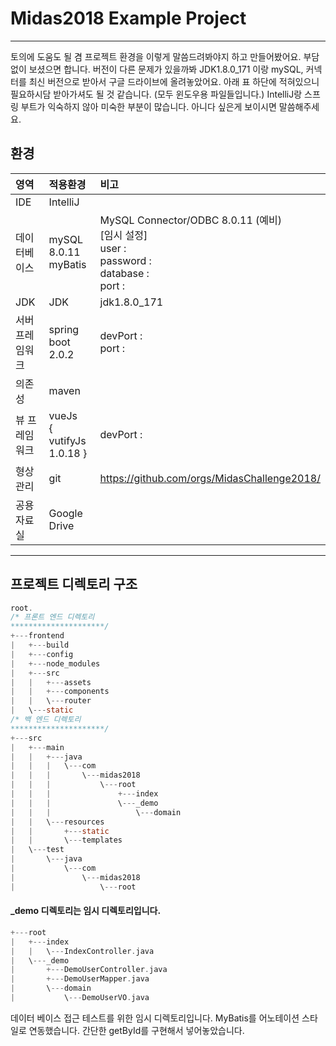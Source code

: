 # Midas2018 Example Project
---
<!--
  최근 수정일 : 2018.05.20
  작성자 : 김승신
  버전 : 0.0
-->

토의에 도움도 될 겸 프로젝트 환경을 이렇게 말씀드려봐야지 하고 만들어봤어요. 부담없이 보셨으면 합니다. 버전이 다른 문제가 있을까봐 JDK1.8.0_171 이랑 mySQL, 커넥터를 최신 버전으로 받아서 구글 드라이브에 올려놓았어요. 아래 표 하단에 적혀있으니 필요하시담 받아가셔도 될 것 같습니다. (모두 윈도우용 파일들입니다.)
IntelliJ랑 스프링 부트가 익숙하지 않아 미숙한 부분이 많습니다. 아니다 싶은게 보이시면 말씀해주세요.

## 환경
| 영역 | 적용환경 | 비고 |
| :------------- | :------------- | :------------- |
| IDE   | IntelliJ |   |
| 데이터베이스 | mySQL 8.0.11 <br> myBatis <br>  | MySQL Connector/ODBC 8.0.11 (예비) <br> [임시 설정] <br> user :  <br> password :  <br> database :  <br> port :  |
| JDK   | JDK  | jdk1.8.0_171  |
| 서버 프레임워크   | spring boot 2.0.2  <br> | devPort :  <br> port : |
| 의존성   | maven  |    |
| 뷰 프레임워크   | vueJs <br> { vutifyJs 1.0.18 } | devPort :  |
| 형상관리   | git  |  https://github.com/orgs/MidasChallenge2018/ |
| 공용 자료실   | Google Drive  |  |

---

## 프로젝트 디렉토리 구조

```c
root.
/* 프론트 엔드 디렉토리
*********************/
+---frontend            
|   +---build
|   +---config
|   +---node_modules
|   +---src
|   |   +---assets
|   |   +---components
|   |   \---router
|   \---static
/* 백 엔드 디렉토리
*********************/
+---src
|   +---main
|   |   +---java
|   |   |   \---com
|   |   |       \---midas2018
|   |   |           \---root
|   |   |               +---index
|   |   |               \---_demo
|   |   |                   \---domain
|   |   \---resources
|   |       +---static
|   |       \---templates
|   \---test
|       \---java
|           \---com
|               \---midas2018
|                   \---root
```

#### _demo 디렉토리는 임시 디렉토리입니다.
```cpp
+---root
|   +---index
|   |   \---IndexController.java   
|   \---_demo
|       +---DemoUserController.java
|       +---DemoUserMapper.java
|       \---domain
|           \---DemoUserVO.java
```

데이터 베이스 접근 테스트를 위한 임시 디렉토리입니다. MyBatis를 어노테이션 스타일로 연동했습니다. 간단한 getById를 구현해서 넣어놓았습니다.
